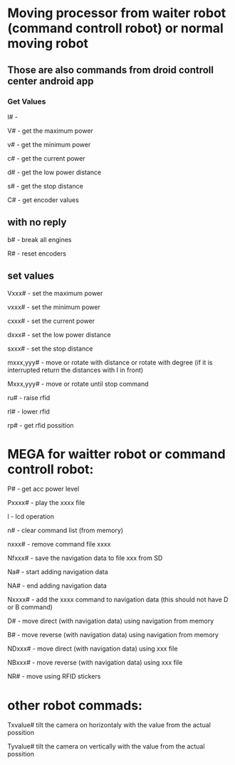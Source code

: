 # Moving processor from waiter robot (command controll robot) or normal moving robot

## Those are also commands from droid controll center android app

### Get Values

I# - 

V# - get the maximum power

v# - get the minimum power

c# - get the current power

d# - get the low power distance

s# - get the stop distance

C# - get encoder values

## with no reply

b# - break all engines

R# - reset encoders

## set values

Vxxx# - set the maximum power

vxxx# - set the minimum power

cxxx# - set the current power

dxxx# - set the low power distance

sxxx# - set the stop distance

mxxx,yyy# - move or rotate with distance or rotate with degree (if it is interrupted return the distances with I in front)

Mxxx,yyy# - move or rotate until stop command

ru# - raise rfid

rl# - lower rfid

rp# - get rfid possition

# MEGA for waitter robot or command controll robot:

P# - get acc power level

Pxxxx# - play the xxxx file

l - lcd operation

n# - clear command list (from memory)

nxxx# - remove command file xxxx

Nfxxx# - save the navigation data to file xxx from SD

Na# - start adding navigation data

NA# - end adding navigation data

Nxxxx# - add the xxxx command to navigation data (this should not have D or B command)

D# - move direct (with navigation data) using navigation from memory

B# - move reverse (with navigation data) using navigation from memory

NDxxx# - move direct (with navigation data) using xxx file

NBxxx# - move reverse (with navigation data) using xxx file

NR# - move using RFID stickers 

# other robot commads:

Txvalue# tilt the camera on horizontaly with the value from the actual possition

Tyvalue# tilt the camera on vertically with the value from the actual possition
